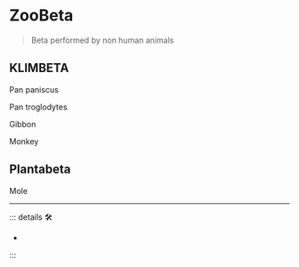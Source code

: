 # ZooBeta

> Beta performed by non human animals

## KLIMBETA

Pan paniscus

Pan troglodytes

Gibbon

Monkey

## Plantabeta

Mole

---

<!-- =================================================== -->
<!-- =================================================== -->
<!-- =================================================== -->
<!-- =================================================== -->
<!-- =================================================== -->
::: details 🛠

-

:::
